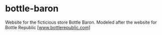 # bottle-baron
Website for the ficticious store Bottle Baron. Modeled after the website for Bottle Republic [www.bottlerepublic.com]
